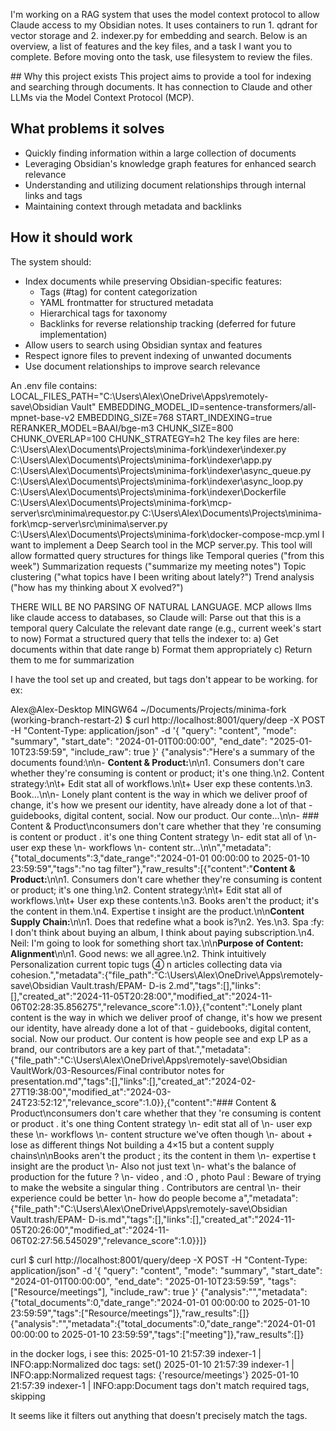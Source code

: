 I'm working on a RAG system that uses the model context protocol to allow Claude access to my Obsidian notes. It uses containers to run 1. qdrant for vector storage and 2. indexer.py for embedding and search. Below is an overview, a list of features and the key files, and a task I want you to complete. Before moving onto the task, use filesystem to review the files.

<overview>
## Why this project exists
This project aims to provide a tool for indexing and searching through documents. It has connection to Claude and other LLMs via the Model Context Protocol (MCP).

## What problems it solves
- Quickly finding information within a large collection of documents
- Leveraging Obsidian's knowledge graph features for enhanced search relevance
- Understanding and utilizing document relationships through internal links and tags
- Maintaining context through metadata and backlinks

## How it should work
The system should:
- Index documents while preserving Obsidian-specific features:
  - Tags (#tag) for content categorization
  - YAML frontmatter for structured metadata
  - Hierarchical tags for taxonomy
  - Backlinks for reverse relationship tracking (deferred for future implementation)
- Allow users to search using Obsidian syntax and features
- Respect ignore files to prevent indexing of unwanted documents
- Use document relationships to improve search relevance
</overview>

<features>
An .env file contains: 
LOCAL_FILES_PATH="C:\Users\Alex\OneDrive\Apps\remotely-save\Obsidian Vault"
EMBEDDING_MODEL_ID=sentence-transformers/all-mpnet-base-v2
EMBEDDING_SIZE=768
START_INDEXING=true 
RERANKER_MODEL=BAAI/bge-m3
CHUNK_SIZE=800
CHUNK_OVERLAP=100
CHUNK_STRATEGY=h2
</features>

<files>
The key files are here:
C:\Users\Alex\Documents\Projects\minima-fork\indexer\indexer.py
C:\Users\Alex\Documents\Projects\minima-fork\indexer\app.py
C:\Users\Alex\Documents\Projects\minima-fork\indexer\async_queue.py
C:\Users\Alex\Documents\Projects\minima-fork\indexer\async_loop.py
C:\Users\Alex\Documents\Projects\minima-fork\indexer\Dockerfile
C:\Users\Alex\Documents\Projects\minima-fork\mcp-server\src\minima\requestor.py
C:\Users\Alex\Documents\Projects\minima-fork\mcp-server\src\minima\server.py
C:\Users\Alex\Documents\Projects\minima-fork\docker-compose-mcp.yml
</files>

<task>
I want to implement a Deep Search tool in the MCP server.py. This tool will allow formatted query structures for things like 
Temporal queries ("from this week")
Summarization requests ("summarize my meeting notes")
Topic clustering ("what topics have I been writing about lately?")
Trend analysis ("how has my thinking about X evolved?")

THERE WILL BE NO PARSING OF NATURAL LANGUAGE. MCP allows llms like claude access to databases, so Claude will:
Parse out that this is a temporal query
Calculate the relevant date range (e.g., current week's start to now)
Format a structured query that tells the indexer to:
a) Get documents within that date range
b) Format them appropriately
c) Return them to me for summarization

I have the tool set up and created, but tags don't appear to be working. for ex: 

Alex@Alex-Desktop MINGW64 ~/Documents/Projects/minima-fork (working-branch-restart-2)
$ curl http://localhost:8001/query/deep -X POST -H "Content-Type: application/json" -d '{
    "query": "content",
    "mode": "summary",
    "start_date": "2024-01-01T00:00:00",
    "end_date": "2025-01-10T23:59:59",
    "include_raw": true
}'
{"analysis":"Here's a summary of the documents found:\n\n- **Content & Product:**\n\n1. Consumers don't care whether they're consuming is content or product; it's one thing.\n2. Content strategy:\n\t+ Edit stat all of workflows.\n\t+ User exp these contents.\n3. Book...\n\n- Lonely plant content is the way in which we deliver proof of change, it's how we present our identity, have already done a lot of that - guidebooks, digital content, social. Now our product. Our conte...\n\n- ### Content & Product\nconsumers don't care whether that they 're consuming is content or product . it's one thing Content strategy \n-  edit stat all of \n-  user exp these \n-  workflows \n-  content str...\n\n","metadata":{"total_documents":3,"date_range":"2024-01-01 00:00:00 to 2025-01-10 23:59:59","tags":"no tag filter"},"raw_results":[{"content":"**Content & Product:**\n\n1. Consumers don't care whether they're consuming is content or product; it's one thing.\n2. Content strategy:\n\t+ Edit stat all of workflows.\n\t+ User exp these contents.\n3. Books aren't the product; it's the content in them.\n4. Expertise t insight are the product.\n\n**Content Supply Chain:**\n\n1. Does that redefine what a book is?\n2. Yes.\n3. Spa :fy: I don't think about buying an album, I think about paying subscription.\n4. Neil: I'm going to look for something short tax.\n\n**Purpose of Content: Alignment**\n\n1. Good news: we all agree.\n2. Think intuitively Personalization current topic tugs ④ n articles collecting data via cohesion.","metadata":{"file_path":"C:\\Users\\Alex\\OneDrive\\Apps\\remotely-save\\Obsidian Vault.trash/EPAM- D-is 2.md","tags":[],"links":[],"created_at":"2024-11-05T20:28:00","modified_at":"2024-11-06T02:28:35.856275","relevance_score":1.0}},{"content":"Lonely plant content is the way in which we deliver proof of change, it's how we present our identity, have already done a lot of that - guidebooks, digital content, social. Now our product. Our content is how people see and exp LP as a brand, our contributors are a key part of that.","metadata":{"file_path":"C:\\Users\\Alex\\OneDrive\\Apps\\remotely-save\\Obsidian VaultWork/03-Resources/Final contributor notes for presentation.md","tags":[],"links":[],"created_at":"2024-02-27T19:38:00","modified_at":"2024-03-24T23:52:12","relevance_score":1.0}},{"content":"### Content & Product\nconsumers don't care whether that they 're consuming is content or product . it's one thing Content strategy \n-  edit stat all of \n-  user exp these \n-  workflows \n-  content structure we've often though \n-  about + lose as different things Not building a 4×15 but a content supply chains\n\nBooks aren't the product ; its the content in them \n-  expertise t insight are the product \n-  Also not just text \n-  what's the balance of production for the future ? \n-  video , and :O , photo Paul : Beware of trying to make the website a singular thing . Contributors are central \n-  their experience could be better \n-  how do people become a","metadata":{"file_path":"C:\\Users\\Alex\\OneDrive\\Apps\\remotely-save\\Obsidian Vault.trash/EPAM- D-is.md","tags":[],"links":[],"created_at":"2024-11-05T20:26:00","modified_at":"2024-11-06T02:27:56.545029","relevance_score":1.0}}]}


curl $ curl http://localhost:8001/query/deep -X POST -H "Content-Type: application/json" -d '{
    "query": "content",
    "mode": "summary",
    "start_date": "2024-01-01T00:00:00",
    "end_date": "2025-01-10T23:59:59",
    "tags": ["Resource/meetings"],
    "include_raw": true
}'
{"analysis":"","metadata":{"total_documents":0,"date_range":"2024-01-01 00:00:00 to 2025-01-10 23:59:59","tags":["Resource/meetings"]},"raw_results":[]} 
{"analysis":"","metadata":{"total_documents":0,"date_range":"2024-01-01 00:00:00 to 2025-01-10 23:59:59","tags":["meeting"]},"raw_results":[]}

in the docker logs, i see this: 
2025-01-10 21:57:39 indexer-1     | INFO:app:Normalized doc tags: set()
2025-01-10 21:57:39 indexer-1     | INFO:app:Normalized request tags: {'resource/meetings'}
2025-01-10 21:57:39 indexer-1     | INFO:app:Document tags don't match required tags, skipping


It seems like it filters out anything that doesn't precisely match the tags. 

</task>